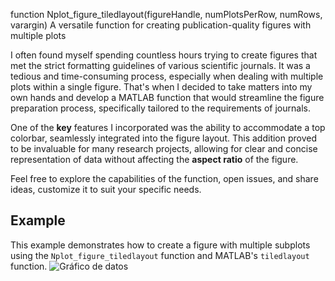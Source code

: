 function Nplot_figure_tiledlayout(figureHandle, numPlotsPerRow, numRows, varargin) A versatile function for creating publication-quality figures with multiple plots

I often found myself spending countless hours trying to create figures that met the strict formatting guidelines of various scientific journals. It was a tedious and time-consuming process, especially when dealing with multiple plots within a single figure. That's when I decided to take matters into my own hands and develop a MATLAB function that would streamline the figure preparation process, specifically tailored to the requirements of journals.

One of the **key** features I incorporated was the ability to accommodate a top colorbar, seamlessly integrated into the figure layout. This addition proved to be invaluable for many research projects, allowing for clear and concise representation of data without affecting the **aspect ratio** of the figure.

Feel free to explore the capabilities of the function, open issues, and share ideas, customize it to suit your specific needs.


## Example 

This example demonstrates how to create a figure with multiple subplots using the `Nplot_figure_tiledlayout` function and MATLAB's `tiledlayout` function.
![Gráfico de datos](data_plots%202.png)

